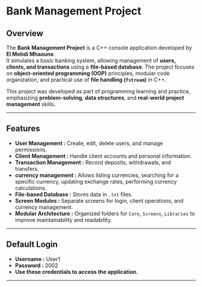  # Bank Management Project

## Overview
The **Bank Management Project** is a C++ console application developed by **El Mehdi Mhaoune**.  
It simulates a basic banking system, allowing management of **users, clients, and transactions** using a **file-based database**. The project focuses on **object-oriented programming (OOP)** principles, modular code organization, and practical use of **file handling (`fstream`)** in C++.  

This project was developed as part of programming learning and practice, emphasizing **problem-solving**, **data structures**, and **real-world project management** skills.  

---

## Features
- **User Management :** Create, edit, delete users, and manage permissions.
- **Client Management :** Handle client accounts and personal information.  
- **Transaction Management :** Record deposits, withdrawals, and transfers.
- **currency management :** Allows listing currencies, searching for a specific currency, updating exchange rates, performing currency calculations.
- **File-based Database :** Stores data in `.txt` files.  
- **Screen Modules :** Separate screens for login, client operations, and currency management.  
- **Modular Architecture :** Organized folders for `Core`, `Screens`, `Libraries` to improve maintainability and readability.  

---

## Default Login

- **Username :** User1
- **Password :** 2002
- **Use these credentials to access the application.**

---
